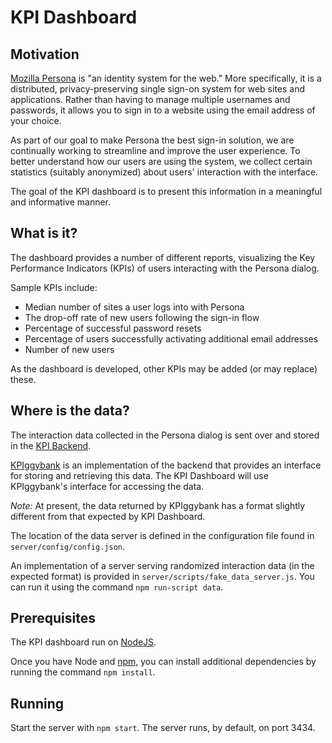 KPI Dashboard
=============

Motivation
----------
[Mozilla Persona](https://www.mozilla.org/en-US/persona/) is "an identity system
for the web." More specifically, it is a distributed, privacy-preserving single
sign-on system for web sites and applications. Rather than having to manage
multiple usernames and passwords, it allows you to sign in to a website using
the email address of your choice.

As part of our goal to make Persona the best sign-in solution, we are 
continually working to streamline and improve the user experience. To better
understand how our users are using the system, we collect certain statistics
(suitably anonymized) about users' interaction with the interface.

The goal of the KPI dashboard is to present this information in a meaningful
and informative manner.

What is it?
-----------
The dashboard provides a number of different reports, visualizing the Key
Performance Indicators (KPIs) of users interacting with the Persona dialog.

Sample KPIs include:

- Median number of sites a user logs into with Persona
- The drop-off rate of new users following the sign-in flow
- Percentage of successful password resets
- Percentage of users successfully activating additional email addresses
- Number of new users

As the dashboard is developed, other KPIs may be added (or may replace) these.

Where is the data?
------------------
The interaction data collected in the Persona dialog is sent over and stored in
the [KPI Backend](https://wiki.mozilla.org/Privacy/Reviews/KPI_Backend).

[KPIggybank](https://github.com/jedp/kpiggybank) is an implementation of the
backend that provides an interface for storing and retrieving this data. The
KPI Dashboard will use KPIggybank's interface for accessing the data.

_Note:_
At present, the data returned by KPIggybank has a format slightly different
from that expected by KPI Dashboard.

The location of the data server is defined in the configuration file found in
`server/config/config.json`.

An implementation of a server serving randomized interaction data (in the
expected format) is provided in `server/scripts/fake_data_server.js`. You can
run it using the command `npm run-script data`.

Prerequisites
-------------
The KPI dashboard run on [NodeJS](http://www.nodejs.org/).

Once you have Node and [npm](http://npmjs.org/), you can install additional
dependencies by running the command `npm install`.

Running
-------
Start the server with `npm start`. The server runs, by default, on port 3434.

